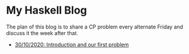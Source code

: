 My Haskell Blog
===============

The plan of this blog is to share a CP problem every alternate Friday and discuss it the week after that. 

- [30/10/2020: Introduction and our first problem](cp_blog_1.html)
